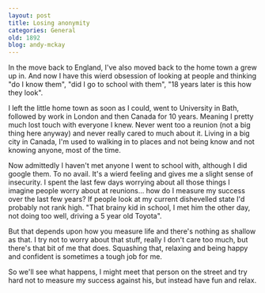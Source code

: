 ```yaml
---
layout: post
title: Losing anonymity
categories: General
old: 1892
blog: andy-mckay
---
```

<p>In the move back to England, I've also moved back to the home town a grew up in. And now I have this wierd obsession of looking at people and thinking "do I know them", "did I go to school with them", "18 years later is this how they look".</p>
<p>I left the little home town as soon as I could, went to University in Bath, followed by work in London and then Canada for 10 years. Meaning I pretty much lost touch with everyone I knew. Never went too a reunion (not a big thing here anyway) and never really cared to much about it. Living in a big city in Canada, I'm used to walking in to places and not being know and not knowing anyone, most of the time.</p>
<p>Now admittedly I haven't met anyone I went to school with, although I did google them. To no avail. It's a wierd feeling and gives me a slight sense of insecurity. I spent the last few days worrying about all those things I imagine people worry about at reunions... how do I measure my success over the last few years? If people look at my current dishevelled state I'd probably not rank high. "That brainy kid in school, I met him the other day, not doing too well, driving a 5 year old Toyota".</p>
<p>But that depends upon how you measure life and there's nothing as shallow as that. I try not to worry about that stuff, really I don't care too much, but there's that bit of me that does. Squashing that, relaxing and being happy and confident is sometimes a tough job for me.</p>
<p>So we'll see what happens, I might meet that person on the street and try hard not to measure my success against his, but instead have fun and relax.</p>